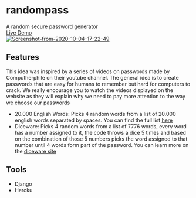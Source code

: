 # randompass
A random secure password generator
<br /><a href="https://randompass.herokuapp.com/">Live Demo</a><br />
<a href="https://randompass.herokuapp.com/"><img src="https://i.ibb.co/RpM0VfJ/Screenshot-from-2020-10-04-17-22-49.png" alt="Screenshot-from-2020-10-04-17-22-49" border="0"></a><br>
## Features
This idea was inspired by a series of videos on passwords made by Computherphile on their youtube channel. The general idea is to create passwords that are easy for humans to remember but hard for computers to crack. We really encourage you to watch the videos displayed on the website as they will explain why we need to pay more attention to the way we choose our passwords<br />
- 20.000 English Words: Picks 4 random words from a list of 20.000 english words separated by spaces. You can find the full list <a href="https://github.com/first20hours/google-10000-english/blob/master/20k.txt">here</a><br>
- Diceware: Picks 4 random words from a list of 7776 words, every word has a number assigned to it, the code throws a dice 5 times and based on the combination of those 5 numbers picks the word assigned to that number until 4 words form part of the password. You can learn more on the <a href="https://theworld.com/~reinhold/diceware.html">diceware site</a><br>
## Tools
- Django<br>
- Heroku
